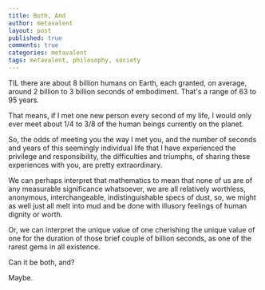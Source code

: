 ```yaml
---
title: Both, And
author: metavalent
layout: post
published: true
comments: true
categories: metavalent
tags: metavalent, philosophy, society
---
```


TIL there are about 8 billion humans on Earth, each granted, on average, around 2 billion to 3 billion seconds of embodiment. That's a range of 63 to 95 years.

That means, if I met one new person every second of my life, I would only ever meet about 1/4 to 3/8 of the human beings currently on the planet.

So, the odds of meeting you the way I met you, and the number of seconds and years of this seemingly individual life that I have experienced the privilege and responsibility, the difficulties and triumphs, of sharing these experiences with you, are pretty extraordinary.

We can perhaps interpret that mathematics to mean that none of us are of any measurable significance whatsoever, we are all relatively worthless, anonymous, interchangeable, indistinguishable specs of dust, so, we might as well just all melt into mud and be done with illusory feelings of human dignity or worth.

Or, we can interpret the unique value of one cherishing the unique value of one for the duration of those brief couple of billion seconds, as one of the rarest gems in all existence.

Can it be both, and?

Maybe.
